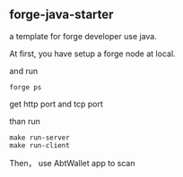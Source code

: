 ## forge-java-starter

a template for forge developer use java.

At first, you have setup a forge node at local.

and run

```shell
forge ps
```

get http port and tcp port

than run
```
make run-server
make run-client
```
Then， use AbtWallet app to scan 
